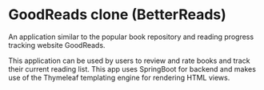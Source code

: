 # GoodReads clone (BetterReads)
An application similar to the popular book repository and reading progress tracking website GoodReads.

This application can be used by users to review and rate books and track their current reading list. This app uses SpringBoot for backend and makes use of the Thymeleaf templating engine for rendering HTML views.


